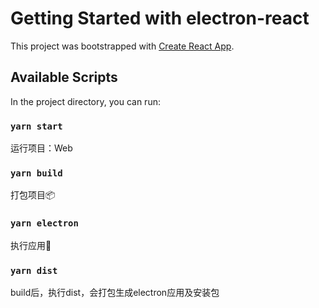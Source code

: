 # Getting Started with electron-react

This project was bootstrapped with [Create React App](https://github.com/facebook/create-react-app).

## Available Scripts

In the project directory, you can run:

### `yarn start`

运行项目：Web
### `yarn build`

打包项目📦

### `yarn electron`

执行应用🍎

### `yarn dist`

build后，执行dist，会打包生成electron应用及安装包
